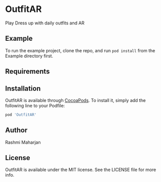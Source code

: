 # OutfitAR

Play Dress up with daily outfits and AR

## Example

To run the example project, clone the repo, and run `pod install` from the Example directory first.

## Requirements

## Installation

OutfitAR is available through [CocoaPods](https://cocoapods.org). To install
it, simply add the following line to your Podfile:

```ruby
pod 'OutfitAR'
```

## Author

Rashmi Maharjan

## License

OutfitAR is available under the MIT license. See the LICENSE file for more info.

